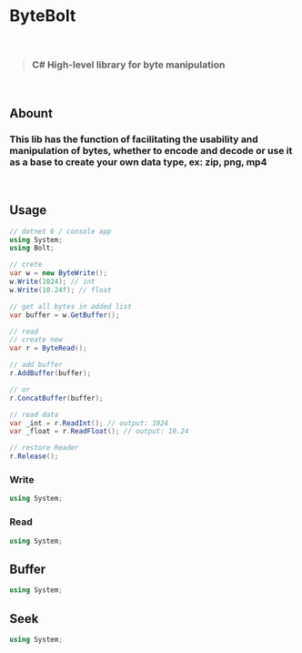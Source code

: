 # ByteBolt

<br>

> ### C# High-level library for byte manipulation

<br>

## Abount

### This lib has the function of facilitating the usability and manipulation of bytes, whether to encode and decode or use it as a base to create your own data type, ex: zip, png, mp4


<br>

## Usage
```csharp
// dotnet 6 / console app
using System;
using Bolt;

// crete
var w = new ByteWrite();
w.Write(1024); // int
w.Write(10.24f); // float

// get all bytes in added list
var buffer = w.GetBuffer();

// read
// create new 
var r = ByteRead();

// add buffer
r.AddBuffer(buffer);

// or 
r.ConcatBuffer(buffer);

// read data
var _int = r.ReadInt(); // output: 1024
var _float = r.ReadFloat(); // output: 10.24

// restore Reader
r.Release();
```

### Write
```csharp
using System;
```

### Read
```csharp
using System;
```
## Buffer
```csharp
using System;
```

## Seek
```csharp
using System;
```
